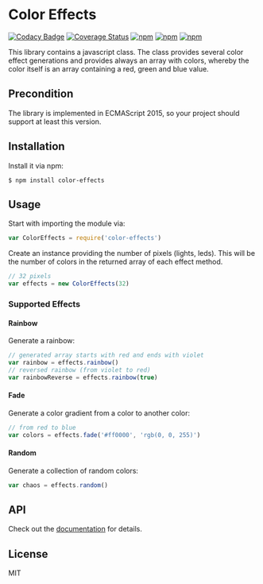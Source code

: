 # Color Effects

[![Codacy Badge](https://api.codacy.com/project/badge/Grade/773ea16098ed4dfa9390f33ea0d93d7a)](https://www.codacy.com/app/Vertumnus/js-color-effects?utm_source=github.com&amp;utm_medium=referral&amp;utm_content=Vertumnus/js-color-effects&amp;utm_campaign=Badge_Grade)
[![Coverage Status](https://coveralls.io/repos/github/Vertumnus/js-color-effects/badge.svg?branch=master)](https://coveralls.io/github/Vertumnus/js-color-effects?branch=master)
[![npm](https://img.shields.io/npm/dt/color-effects.svg)](https://www.npmjs.com/package/color-effects)
[![npm](https://img.shields.io/npm/v/color-effects.svg)](https://www.npmjs.com/package/color-effects)
[![npm](https://img.shields.io/npm/l/color-effects.svg)](https://www.npmjs.com/package/color-effects)

This library contains a javascript class. The class provides several color effect 
generations and provides always an array with colors, whereby the color itself is an 
array containing a red, green and blue value.

## Precondition
The library is implemented in ECMAScript 2015, so your project should support
at least this version.

## Installation
Install it via npm:
```shell
$ npm install color-effects
```

## Usage
Start with importing the module via:
```js
var ColorEffects = require('color-effects')
```

Create an instance providing the number of pixels (lights, leds). This will be 
the number of colors in the returned array of each effect method.
```js
// 32 pixels
var effects = new ColorEffects(32)
```

### Supported Effects
#### Rainbow
Generate a rainbow:
```js
// generated array starts with red and ends with violet
var rainbow = effects.rainbow()
// reversed rainbow (from violet to red)
var rainbowReverse = effects.rainbow(true)
```

#### Fade
Generate a color gradient from a color to another color:
```js
// from red to blue
var colors = effects.fade('#ff0000', 'rgb(0, 0, 255)')
```

#### Random
Generate a collection of random colors:
```js
var chaos = effects.random()
```

## API
Check out the [documentation](doc) for details.

## License
MIT